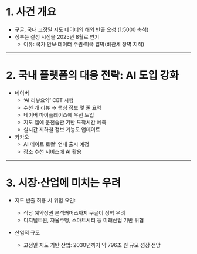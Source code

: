 <h1 id="1-사건-개요">1. 사건 개요</h1>
<ul>
<li>구글, 국내 고정밀 지도 데이터의 해외 반출 요청 (1:5000 축척)</li>
<li>정부는 결정 시점을 2025년 8월로 연기<ul>
<li>이유: 국가 안보·데이터 주권·미국 압박(비관세 장벽 지적)</li>
</ul>
</li>
</ul>
<hr />
<h1 id="2-국내-플랫폼의-대응-전략-ai-도입-강화">2. 국내 플랫폼의 대응 전략: AI 도입 강화</h1>
<ul>
<li>네이버<ul>
<li>‘AI 리뷰요약’ CBT 시행</li>
<li>수천 개 리뷰 → 핵심 정보 몇 줄 요약</li>
<li>네이버 마이플레이스에 우선 도입   </li>
<li>지도 앱에 운전습관 기반 도착시간 예측</li>
<li>실시간 지하철 정보 기능도 업데이트</li>
</ul>
</li>
<li>카카오<ul>
<li>AI 메이트 로컬’ 연내 출시 예정</li>
<li>장소 추천 서비스에 AI 활용</li>
</ul>
</li>
</ul>
<hr />
<h1 id="3-시장·산업에-미치는-우려">3. 시장·산업에 미치는 우려</h1>
<ul>
<li><p>지도 반출 허용 시 위험 요인:</p>
<ul>
<li>식당 예약상권 분석커머스까지 구글이 장악 우려</li>
<li>디지털트윈, 자율주행, 스마트시티 등 미래산업 기반 위협</li>
</ul>
</li>
<li><p>산업적 규모</p>
<ul>
<li>고정밀 지도 기반 산업: 2030년까지 약 796조 원 규모 성장 전망</li>
</ul>
</li>
</ul>